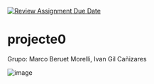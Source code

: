[![Review Assignment Due Date](https://classroom.github.com/assets/deadline-readme-button-22041afd0340ce965d47ae6ef1cefeee28c7c493a6346c4f15d667ab976d596c.svg)](https://classroom.github.com/a/YXJZBzDs)

# projecte0

Grupo:
Marco Beruet Morelli,
Ivan Gil Cañizares

![image](https://github.com/user-attachments/assets/39f4db74-a2ce-4870-bf42-6726d7016107)
